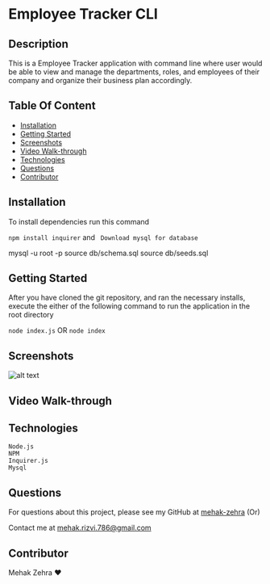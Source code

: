# Employee Tracker CLI
  
  ## Description  
 This is a Employee Tracker application with command line where user would be able to view and manage the departments, roles, and employees of their company and organize their business plan accordingly.

  ## Table Of Content  
 
  * [Installation](#installation)
  * [Getting Started](#gettingStarted)
  * [Screenshots](#screenshots)
  * [Video Walk-through](#videoWalkThrough)
  * [Technologies](#technologies)
  * [Questions](#questions)
  * [Contributor](#contributor)
  
  ## Installation  

  To install dependencies run this command 

  ```npm install inquirer``` 
      and 
  ``` Download mysql for database```

mysql -u root -p
source db/schema.sql
source db/seeds.sql

  ## Getting Started 

  After you have cloned the git repository, and ran the necessary installs, execute the either of the following command to run the application in the root directory

  ```node index.js``` 
        OR 
   ```node index```

 ## Screenshots

  ![alt text](assets/screenshot1.png)
  
  ## Video Walk-through
  
  
  ## Technologies

    Node.js
    NPM
    Inquirer.js
    Mysql
  
  ## Questions  

  For questions about this project, please see my GitHub at [mehak-zehra](https://github.com/mehak-zehra)  (Or) 

  Contact me at mehak.rizvi.786@gmail.com

   ## Contributor  

  Mehak Zehra ♥ 